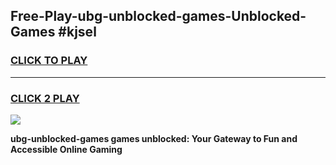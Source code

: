 
## Free-Play-ubg-unblocked-games-Unblocked-Games #kjsel
<h3>
<a href="https://news.freeplayer.one?title=ubg-unblocked-games&ref=8M">CLICK TO PLAY</a></h3>
<hr>

<h3>
<a href="https://news.freeplayer.one?title=ubg-unblocked-games&ref=8M">CLICK 2 PLAY</a>
  
</h3>

<a href="https://news.freeplayer.one?title=ubg-unblocked-games&ref=8M"><img src="https://clearcache.store/games.png"></a>


**ubg-unblocked-games games unblocked: Your Gateway to Fun and Accessible Online Gaming**
